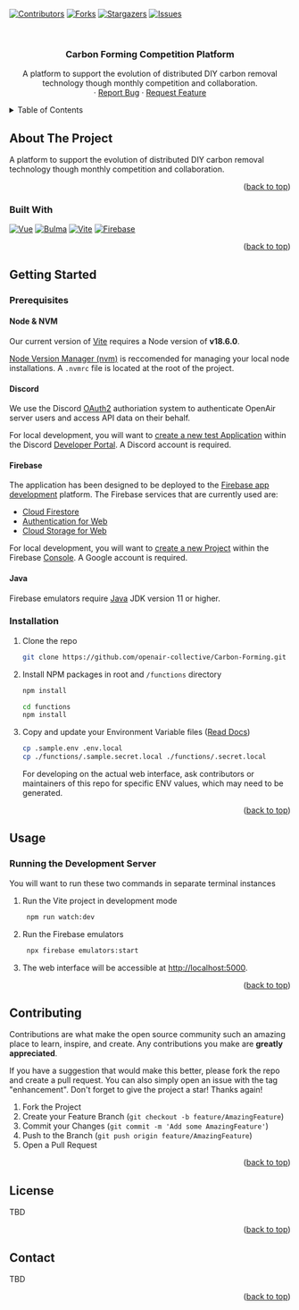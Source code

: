 <!-- Improved compatibility of back to top link: See: https://github.com/othneildrew/Best-README-Template -->
<a name="readme-top"></a>

<!-- PROJECT SHIELDS -->
[![Contributors][contributors-shield]][contributors-url]
[![Forks][forks-shield]][forks-url]
[![Stargazers][stars-shield]][stars-url]
[![Issues][issues-shield]][issues-url]



<!-- PROJECT LOGO -->
<br />
<div align="center">

  <h3 align="center">Carbon Forming Competition Platform</h3>

  <p align="center">
    A platform to support the evolution of distributed DIY carbon removal technology though monthly competition and collaboration.
    <br />
    ·
    <a href="https://github.com/openair-collective/Carbon-Forming/issues">Report Bug</a>
    ·
    <a href="https://github.com/openair-collective/Carbon-Forming/issues">Request Feature</a>
  </p>
</div>



<!-- TABLE OF CONTENTS -->
<details>
  <summary>Table of Contents</summary>
  <ol>
    <li>
      <a href="#about-the-project">About The Project</a>
      <ul>
        <li><a href="#built-with">Built With</a></li>
      </ul>
    </li>
    <li>
      <a href="#getting-started">Getting Started</a>
      <ul>
        <li><a href="#prerequisites">Prerequisites</a></li>
        <li><a href="#installation">Installation</a></li>
      </ul>
    </li>
    <li><a href="#usage">Usage</a></li>
    <li><a href="#contributing">Contributing</a></li>
    <li><a href="#license">License</a></li>
    <li><a href="#contact">Contact</a></li>
  </ol>
</details>



<!-- ABOUT THE PROJECT -->
## About The Project

A platform to support the evolution of distributed DIY carbon removal technology though monthly competition and collaboration.

<p align="right">(<a href="#readme-top">back to top</a>)</p>



### Built With

[![Vue][Vue.js]][Vue-url]
[![Bulma][Bulma]][Bulma-url]
[![Vite][Vite]][Vite-url]
[![Firebase][Firebase]][Firebase-url]

<p align="right">(<a href="#readme-top">back to top</a>)</p>


<!-- GETTING STARTED -->
## Getting Started

### Prerequisites

#### Node & NVM

Our current version of [Vite][Vite-url] requires a Node version of **v18.6.0**.

[Node Version Manager (nvm)](https://github.com/nvm-sh/nvm) is reccomended for managing your local node installations. A `.nvmrc` file is located at the root of the project.

#### Discord

We use the Discord [OAuth2](https://discord.com/developers/docs/topics/oauth2) authoriation system to authenticate OpenAir server users and access API data on their behalf.

For local development, you will want to [create a new test Application](https://discord.com/developers/docs/getting-started#creating-an-app) within the Discord [Developer Portal](https://discord.com/developers/applications). A Discord account is required.

#### Firebase

The application has been designed to be deployed to the [Firebase app development](https://firebase.google.com) platform. The Firebase services that are currently used are:

* [Cloud Firestore](https://firebase.google.com/docs/firestore/quickstart)
* [Authentication for Web](https://firebase.google.com/docs/auth/web/start)
* [Cloud Storage for Web](https://firebase.google.com/docs/storage/web/start)

For local development, you will want to [create a new Project](https://firebase.google.com/docs/web/setup?authuser=0&hl=en#create-firebase-project-and-app) within the Firebase [Console](https://console.firebase.google.com/). A Google account is required.

#### Java

Firebase emulators require [Java](https://www.oracle.com/java/technologies/downloads) JDK version 11 or higher.

### Installation

1. Clone the repo
   ```sh
   git clone https://github.com/openair-collective/Carbon-Forming.git
   ```
1. Install NPM packages in root and `/functions` directory
   ```sh
   npm install
   ```
   ```sh
   cd functions
   npm install
   ```
1. Copy and update your Environment Variable files ([Read Docs](https://github.com/openair-collective/Carbon-Forming/wiki/Environment-Variables))
   ```sh
   cp .sample.env .env.local
   cp ./functions/.sample.secret.local ./functions/.secret.local
   ```
   For developing on the actual web interface, ask contributors or maintainers of this repo for specific ENV values, which may need to be generated. 

<p align="right">(<a href="#readme-top">back to top</a>)</p>

<!-- USAGE EXAMPLES -->
## Usage

### Running the Development Server

You will want to run these two commands in separate terminal instances

1. Run the Vite project in development mode
   ```sh
    npm run watch:dev
   ```
1. Run the Firebase emulators
   ```sh
    npx firebase emulators:start
   ```
1. The web interface will be accessible at [http://localhost:5000](http://localhost:5000). 

<p align="right">(<a href="#readme-top">back to top</a>)</p>

<!-- CONTRIBUTING -->
## Contributing

Contributions are what make the open source community such an amazing place to learn, inspire, and create. Any contributions you make are **greatly appreciated**.

If you have a suggestion that would make this better, please fork the repo and create a pull request. You can also simply open an issue with the tag "enhancement".
Don't forget to give the project a star! Thanks again!

1. Fork the Project
2. Create your Feature Branch (`git checkout -b feature/AmazingFeature`)
3. Commit your Changes (`git commit -m 'Add some AmazingFeature'`)
4. Push to the Branch (`git push origin feature/AmazingFeature`)
5. Open a Pull Request

<p align="right">(<a href="#readme-top">back to top</a>)</p>


<!-- LICENSE -->
## License

TBD

<p align="right">(<a href="#readme-top">back to top</a>)</p>


<!-- CONTACT -->
## Contact

TBD

<p align="right">(<a href="#readme-top">back to top</a>)</p>


<!-- MARKDOWN LINKS -->
[contributors-shield]: https://img.shields.io/github/contributors/openair-collective/Carbon-Forming
[contributors-url]: https://github.com/openair-collective/Carbon-Forming/graphs/contributors
[forks-shield]: https://img.shields.io/github/forks/openair-collective/Carbon-Forming
[forks-url]: https://github.com/openair-collective/Carbon-Forming/network/members
[stars-shield]: https://img.shields.io/github/stars/openair-collective/Carbon-Forming
[stars-url]: https://github.com/openair-collective/Carbon-Forming/stargazers
[issues-shield]: https://img.shields.io/github/issues/openair-collective/Carbon-Forming
[issues-url]: https://github.com/openair-collective/Carbon-Forming/issues
[Firebase]: https://img.shields.io/badge/firebase-35495E?style=for-the-badge&logo=firebase&logoColor=FFCA28
[Firebase-url]: https://firebase.google.com/
[Vite]: https://img.shields.io/badge/vitejs.dev-35495E?style=for-the-badge&logo=vite&logoColor=646CFF
[Vite-url]: https://vitejs.dev/
[Vue.js]: https://img.shields.io/badge/Vue.js-35495E?style=for-the-badge&logo=vuedotjs&logoColor=4FC08D
[Vue-url]: https://vuejs.org/
[Bulma]: https://img.shields.io/badge/Bulma-35495E?style=for-the-badge&logo=bulma&logoColor=00d1b2
[Bulma-url]: https://bulma.io/

